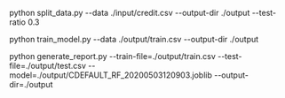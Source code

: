python split_data.py --data ./input/credit.csv --output-dir ./output --test-ratio 0.3 

python train_model.py --data ./output/train.csv --output-dir ./output

python generate_report.py --train-file=./output/train.csv --test-file=./output/test.csv --model=./output/CDEFAULT_RF_20200503120903.joblib --output-dir=./output

